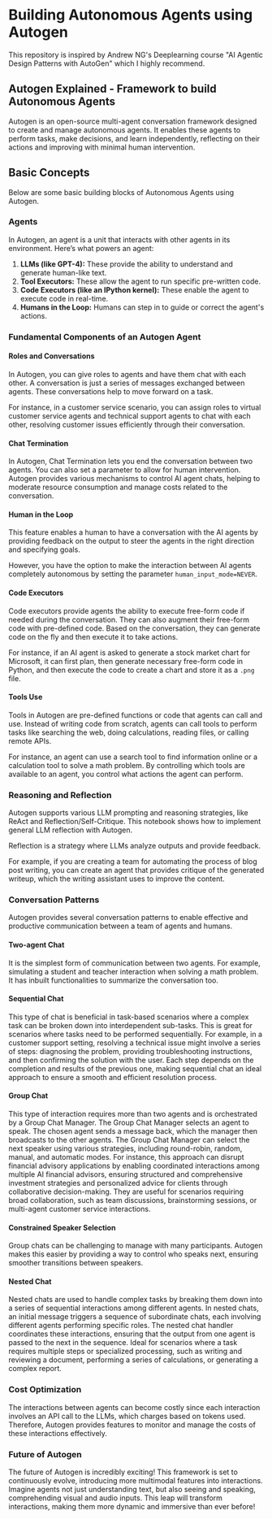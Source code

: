 # Building Autonomous Agents using Autogen

This repository is inspired by Andrew NG's Deeplearning course "AI Agentic Design Patterns with AutoGen" which I highly recommend.

## Autogen Explained - Framework to build Autonomous Agents

Autogen is an open-source multi-agent conversation framework designed to create and manage autonomous agents. It enables these agents to perform tasks, make decisions, and learn independently, reflecting on their actions and improving with minimal human intervention.

## Basic Concepts

Below are some basic building blocks of Autonomous Agents using Autogen.

### Agents

In Autogen, an agent is a unit that interacts with other agents in its environment. Here’s what powers an agent:

1. **LLMs (like GPT-4):** These provide the ability to understand and generate human-like text.
2. **Tool Executors:** These allow the agent to run specific pre-written code.
3. **Code Executors (like an IPython kernel):** These enable the agent to execute code in real-time.
4. **Humans in the Loop:** Humans can step in to guide or correct the agent's actions.

### Fundamental Components of an Autogen Agent

#### Roles and Conversations

In Autogen, you can give roles to agents and have them chat with each other. A conversation is just a series of messages exchanged between agents. These conversations help to move forward on a task.

For instance, in a customer service scenario, you can assign roles to virtual customer service agents and technical support agents to chat with each other, resolving customer issues efficiently through their conversation.

#### Chat Termination

In Autogen, Chat Termination lets you end the conversation between two agents. You can also set a parameter to allow for human intervention. Autogen provides various mechanisms to control AI agent chats, helping to moderate resource consumption and manage costs related to the conversation.

#### Human in the Loop

This feature enables a human to have a conversation with the AI agents by providing feedback on the output to steer the agents in the right direction and specifying goals.

However, you have the option to make the interaction between AI agents completely autonomous by setting the parameter `human_input_mode=NEVER`.

#### Code Executors

Code executors provide agents the ability to execute free-form code if needed during the conversation. They can also augment their free-form code with pre-defined code. Based on the conversation, they can generate code on the fly and then execute it to take actions.

For instance, if an AI agent is asked to generate a stock market chart for Microsoft, it can first plan, then generate necessary free-form code in Python, and then execute the code to create a chart and store it as a `.png` file.

#### Tools Use

Tools in Autogen are pre-defined functions or code that agents can call and use. Instead of writing code from scratch, agents can call tools to perform tasks like searching the web, doing calculations, reading files, or calling remote APIs.

For instance, an agent can use a search tool to find information online or a calculation tool to solve a math problem. By controlling which tools are available to an agent, you control what actions the agent can perform.

### Reasoning and Reflection

Autogen supports various LLM prompting and reasoning strategies, like ReAct and Reflection/Self-Critique. This notebook shows how to implement general LLM reflection with Autogen.

Reflection is a strategy where LLMs analyze outputs and provide feedback.

For example, if you are creating a team for automating the process of blog post writing, you can create an agent that provides critique of the generated writeup, which the writing assistant uses to improve the content.

### Conversation Patterns

Autogen provides several conversation patterns to enable effective and productive communication between a team of agents and humans.

#### Two-agent Chat

It is the simplest form of communication between two agents. For example, simulating a student and teacher interaction when solving a math problem. It has inbuilt functionalities to summarize the conversation too.

#### Sequential Chat

This type of chat is beneficial in task-based scenarios where a complex task can be broken down into interdependent sub-tasks. This is great for scenarios where tasks need to be performed sequentially. For example, in a customer support setting, resolving a technical issue might involve a series of steps: diagnosing the problem, providing troubleshooting instructions, and then confirming the solution with the user. Each step depends on the completion and results of the previous one, making sequential chat an ideal approach to ensure a smooth and efficient resolution process.

#### Group Chat

This type of interaction requires more than two agents and is orchestrated by a Group Chat Manager. The Group Chat Manager selects an agent to speak. The chosen agent sends a message back, which the manager then broadcasts to the other agents. The Group Chat Manager can select the next speaker using various strategies, including round-robin, random, manual, and automatic modes. For instance, this approach can disrupt financial advisory applications by enabling coordinated interactions among multiple AI financial advisors, ensuring structured and comprehensive investment strategies and personalized advice for clients through collaborative decision-making. They are useful for scenarios requiring broad collaboration, such as team discussions, brainstorming sessions, or multi-agent customer service interactions.

#### Constrained Speaker Selection

Group chats can be challenging to manage with many participants. Autogen makes this easier by providing a way to control who speaks next, ensuring smoother transitions between speakers.

#### Nested Chat

Nested chats are used to handle complex tasks by breaking them down into a series of sequential interactions among different agents. In nested chats, an initial message triggers a sequence of subordinate chats, each involving different agents performing specific roles. The nested chat handler coordinates these interactions, ensuring that the output from one agent is passed to the next in the sequence. Ideal for scenarios where a task requires multiple steps or specialized processing, such as writing and reviewing a document, performing a series of calculations, or generating a complex report.

### Cost Optimization

The interactions between agents can become costly since each interaction involves an API call to the LLMs, which charges based on tokens used. Therefore, Autogen provides features to monitor and manage the costs of these interactions effectively.

### Future of Autogen

The future of Autogen is incredibly exciting! This framework is set to continuously evolve, introducing more multimodal features into interactions. Imagine agents not just understanding text, but also seeing and speaking, comprehending visual and audio inputs. This leap will transform interactions, making them more dynamic and immersive than ever before!

